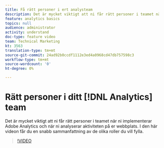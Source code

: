 ```yaml
---
title: Få rätt personer i ert analysteam
description: Det är mycket viktigt att ni får rätt personer i teamet när ni implementerar Adobe Analytics och när ni analyserar aktiviteten på er webbplats. I den här videon får du en snabb sammanfattning av de olika roller du vill fylla.
feature: analytics basics
topics: null
audience: administrator
activity: understand
doc-type: feature video
team: Technical Marketing
kt: 3563
translation-type: tm+mt
source-git-commit: 24ad92b0ccdf1112e3ed4a0968cd47db757598c3
workflow-type: tm+mt
source-wordcount: '0'
ht-degree: 0%

---
```



# Rätt personer i ditt [!DNL Analytics] team

Det är mycket viktigt att ni får rätt personer i teamet när ni implementerar Adobe Analytics och när ni analyserar aktiviteten på er webbplats. I den här videon får du en snabb sammanfattning av de olika roller du vill fylla.

>[!VIDEO](https://video.tv.adobe.com/v/28756/?quality=12)
